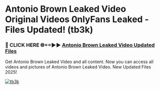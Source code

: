 # Antonio Brown Leaked Video Original Videos 0nlyFans Leaked - Files Updated! (tb3k)

<h3>🔴 CLICK HERE 🌐==►► <a href="https://tinyurl.com/2m67pmp6" rel="nofollow">Antonio Brown Leaked Video Updated Files</a></h3>

Get Antonio Brown Leaked Video and all content. Now you can access all videos and pictures of Antonio Brown Leaked Video. New Updated Files 2025!

[![tb3k](https://i.imgur.com/H4QAA4z.gif)](https://tinyurl.com/2m67pmp6)